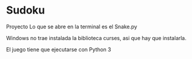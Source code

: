 # Sudoku
Proyecto
Lo que se abre en la terminal es el Snake.py

Windows no trae instalada la biblioteca curses, asi que hay que instalarla.

El juego tiene que ejecutarse con Python 3
